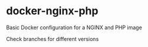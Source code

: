 # docker-nginx-php
Basic Docker configuration for a NGINX and PHP image

Check branches for different versions
